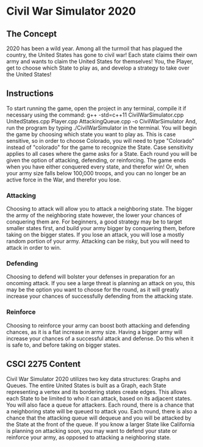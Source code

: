 # Civil War Simulator 2020

## The Concept
2020 has been a wild year. Among all the turmoil that has plagued the country, the United States has gone to civil war! Each state claims their own army and wants to claim the United States for themselves! You, the Player, get to choose which State to play as, and develop a strategy to take over the United States!

## Instructions
To start running the game, open the project in any terminal, compile it if necessary using the command:
g++ -std=c++11 CivilWarSimulator.cpp UnitedStates.cpp Player.cpp AttackingQueue.cpp -o CivilWarSimulator
And, run the program by typing ./CivilWarSimulator in the terminal.
You will begin the game by choosing which state you want to play as. This is case sensitive, so in order to choose Colorado, you will need to type "Colorado" instead of "colorado" for the game to recognize the State. Case sensitivity applies to all cases where the game asks for a State. Each round you will be given the option of attacking, defending, or reinforcing. The game ends when you have either conquered every state, and therefor win! Or, when your army size falls below 100,000 troops, and you can no longer be an active force in the War, and therefor you lose.
### Attacking
Choosing to attack will allow you to attack a neighboring state. The bigger the army of the neighboring state however, the lower your chances of conquering them are. For beginners, a good strategy may be to target smaller states first, and build your army bigger by conquering them, before taking on the bigger states. If you lose an attack, you will lose a mostly random portion of your army. Attacking can be risky, but you will need to attack in order to win.
### Defending
Choosing to defend will bolster your defenses in preparation for an oncoming attack. If you see a large threat is planning an attack on you, this may be the option you want to choose for the round, as it will greatly increase your chances of successfully defending from the attacking state.
### Reinforce
Choosing to reinforce your army can boost both attacking and defending chances, as it is a flat increase in army size. Having a bigger army will increase your chances of a successful attack and defense. Do this when it is safe to, and before taking on bigger states.

## CSCI 2275 Content
Civil War Simulator 2020 utilizes two key data structures: Graphs and Queues. The entire United States is built as a Graph, each State representing a vertex and its bordering states create edges. This allows each State to be limited to who it can attack, based on its adjacent states. You will also face a queue for attackers. Each round, there is a chance that a neighboring state will be queued to attack you. Each round, there is also a chance that the attacking queue will dequeue and you will be attacked by the State at the front of the queue. If you know a larger State like California is planning on attacking soon, you may want to defend your state or reinforce your army, as opposed to attacking a neighboring state.